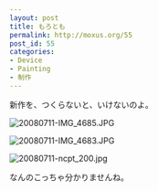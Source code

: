 ```yaml
---
layout: post
title: もろとも
permalink: http://moxus.org/55
post_id: 55
categories: 
- Device
- Painting
- 制作
---
```


新作を、つくらないと、いけないのよ。

![20080711-IMG_4685.JPG](http://moxuse.org/blog/media/1/20080711-IMG_4685.JPG)

![20080711-IMG_4683.JPG](http://moxuse.org/blog/media/1/20080711-IMG_4683.JPG)

![20080711-ncpt_200.jpg](http://moxuse.org/blog/media/1/20080711-ncpt_200.jpg)

なんのこっちゃ分かりませんね。